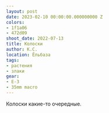 ```yaml
---
layout: post
date: 2023-02-10 00:00:00.000000000 Z
colors:
- 1f1a06
- 472d09
shoot_date: 2022-07-13
title: Колоски
author: К.С.
location: Ёльбаза
tags:
- растения
- злаки
gear:
- E-3
- 35mm macro
---
```

Колоски какие-то очередные.

